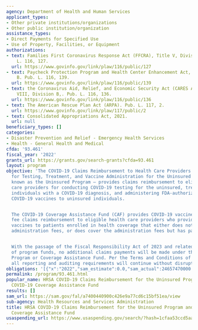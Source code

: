 ```yaml
---
agency: Department of Health and Human Services
applicant_types:
- Other private institutions/organizations
- Other public institution/organization
assistance_types:
- Direct Payments for Specified Use
- Use of Property, Facilities, or Equipment
authorizations:
- text: Families First Coronavirus Response Act (FFCRA), Title V, Division A. Pub.
    L. 116, 127.
  url: https://www.govinfo.gov/link/plaw/116/public/127
- text: Paycheck Protection Program and Health Center Enhancement Act, Title I, Division
    B. Pub. L. 116, 139.
  url: https://www.govinfo.gov/link/plaw/116/public/139
- text: the Coronavirus Aid, Relief, and Economic Security Act (CARES Act), Title
    VIII, Division B,. Pub. L. 116, 136.
  url: https://www.govinfo.gov/link/plaw/116/public/136
- text: The American Rescue Plan Act (ARPA). Pub. L. 117, 2.
  url: https://www.govinfo.gov/link/plaw/117/public/2
- text: Consolidated Appropriations Act, 2021.
  url: null
beneficiary_types: []
categories:
- Disaster Prevention and Relief - Emergency Health Services
- Health - General Health and Medical
cfda: '93.461'
fiscal_year: '2022'
grants_url: https://grants.gov/search-grants?cfda=93.461
layout: program
objective: 'The COVID-19 Claims Reimbursement to Health Care Providers and Facilities
  for Testing, Treatment, and Vaccine Administration for the Uninsured Program – also
  known as the Uninsured Program – provides claims reimbursement to eligible health
  care providers for conducting COVID-19 testing for the uninsured, treating uninsured
  individuals with a COVID-19 diagnosis, and administering FDA-authorized or licensed
  COVID-19 vaccines to uninsured individuals.


  The COVID-19 Coverage Assistance Fund (CAF) provides COVID-19 vaccine administration
  fee claims reimbursement to eligible health care providers who provide COVID-19
  vaccines to patients enrolled in health coverage that either does not cover vaccine
  administration fees, or does cover the administration fees but has patient cost-sharing.


  With the passage of the Fiscal Responsibility Act of 2023 and related rescission
  of program funds, no additional claims payments will be made under the Uninsured
  Program or Coverage Assistance Fund. Per the Terms and Conditions of each Program,
  all reporting and auditing requirements will continue without disruption.'
obligations: '[{"x":"2022","sam_estimate":0.0,"sam_actual":24657470000.0,"usa_spending_actual":13286348980.46},{"x":"2023","sam_estimate":16727120000.0,"sam_actual":0.0,"usa_spending_actual":-224745475.87},{"x":"2024","sam_estimate":20000000.0,"sam_actual":0.0,"usa_spending_actual":-4207340.81}]'
permalink: /program/93.461.html
popular_name: HRSA COVID-19 Claims Reimbursement for the Uninsured Program and the
  COVID-19 Coverage Assistance Fund
results: []
sam_url: https://sam.gov/fal/a7400440900c426e9a77cd6c15bf51ea/view
sub-agency: Health Resources and Services Administration
title: HRSA COVID-19 Claims Reimbursement for the Uninsured Program and the COVID-19
  Coverage Assistance Fund
usaspending_url: https://www.usaspending.gov/search/?hash=1cfaa53ccd5aa01e9ca495ae4b8089fd
---
```


